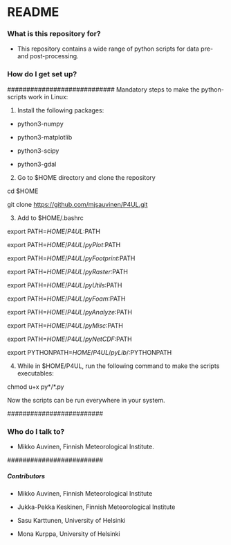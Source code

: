 # README #

### What is this repository for? ###

* This repository contains a wide range of python scripts for data pre- and post-processing.

### How do I get set up? ###

############################
Mandatory steps to make the python-scripts work in Linux:

1) Install the following packages: 

* python3-numpy

* python3-matplotlib

* python3-scipy

* python3-gdal 


2) Go to $HOME directory and clone the repository

cd $HOME

git clone https://github.com/mjsauvinen/P4UL.git


3) Add to $HOME/.bashrc

export PATH=$HOME/P4UL:$PATH

export PATH=$HOME/P4UL/pyPlot:$PATH

export PATH=$HOME/P4UL/pyFootprint:$PATH

export PATH=$HOME/P4UL/pyRaster:$PATH

export PATH=$HOME/P4UL/pyUtils:$PATH

export PATH=$HOME/P4UL/pyFoam:$PATH

export PATH=$HOME/P4UL/pyAnalyze:$PATH

export PATH=$HOME/P4UL/pyMisc:$PATH

export PATH=$HOME/P4UL/pyNetCDF:$PATH


export PYTHONPATH=$HOME/P4UL/pyLib/:$PYTHONPATH


4) While in $HOME/P4UL, run the following command to make the scripts executables:

chmod u+x py*/*.py


Now the scripts can be run everywhere in your system.


#########################
### Who do I talk to? ###

* Mikko Auvinen, Finnish Meteorological Institute.

#########################
##### Contributors ######

* Mikko Auvinen, Finnish Meteorological Institute

* Jukka-Pekka Keskinen, Finnish Meteorological Institute

* Sasu Karttunen, University of Helsinki

* Mona Kurppa, University of Helsinki


